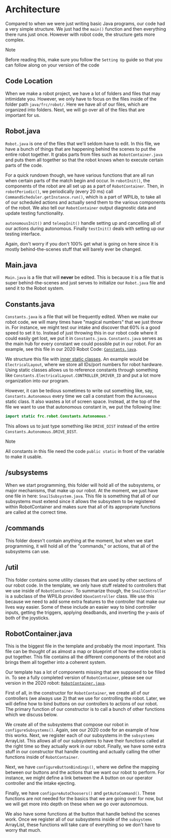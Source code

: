 # Architecture

Compared to when we were just writing basic Java programs, our code had a very simple structure. We just had the `main()` function and then everything there runs just once. However with robot code, the structure gets more complex.

> [!NOTE]
> Before reading this, make sure you follow the `Setting Up` guide so that you can follow along on your version of the code

## Code Location

When we make a robot project, we have a lot of folders and files that may intimidate you. However, we only have to focus on the files inside of the folder path `java/frc/robot/`. Here we have all of our files, which are organized into folders. Next, we will go over all of the files that are important for us.

## Robot.java

`Robot.java` is one of the files that we'll seldom have to edit. In this file, we have a bunch of things that are happening behind the scenes to put the entire robot together. It grabs parts from files such as `RobotContainer.java` and puts them all together so that the robot knows when to execute certain parts of the code.

For a quick rundown though, we have various functions that are all run when certain parts of the match begin and occur. In `robotInit()`, the components of the robot are all set up as a part of `RobotContainer`. Then, in `robotPeriodic()`, we periodically (every 20 ms) call `CommandScheduler.getInstance.run()`, which is a part of WPILib, to take all of our scheduled actions and actually send them to the various components of the robot. We also tell our `RobotContainer` output diagnostic data and update testing functionality.

`autonomousInit()` and `teleopInit()` handle setting up and cancelling all of our actions during autonomous. Finally `testInit()` deals with setting up our testing interface.

Again, don't worry if you don't 100% get what is going on here since it is mostly behind-the-scenes stuff that will barely ever be changed.

## Main.java

`Main.java` is a file that will **never** be edited. This is because it is a file that is super behind-the-scenes and just serves to initialize our `Robot.java` file and send it to the Robot system.

## Constants.java

`Constants.java` is a file that will be frequently edited. When we make our robot code, we will many times have "magical numbers" that we just throw in. For instance, we might test our intake and discover that 60% is a good speed to set it to. Instead of just throwing this in our robot code where it could easily get lost, we put it in `Constants.java`. `Constants.java` serves as the main hub for every constant we could possible put in our robot. For an example, see this file in our 2020 Robot Code: [`Constants.java`](https://github.com/FRC1257/2020-Robot/blob/master/src/main/java/frc/robot/Constants.java).

We structure this file with [inner static classes](https://www.geeksforgeeks.org/static-class-in-java/). An example would be `ElectricalLayout`, where we store all IDs/port numbers for robot hardware. Using static classes allows us to reference constants through something like `Constants.ElectricalLayout.CONTROLLER_DRIVER_ID` and put a lot more organization into our program.

However, it can be tedious sometimes to write out something like, say, `Constants.Autonomous` every time we call a constant from the `Autonomous` static class. It also wastes a lot of screen space. Instead, at the top of the file we want to use that autonomous constant in, we put the following line:

```java
import static frc.robot.Constants.Autonomous.*
```

This allows us to just type something like `DRIVE_DIST` instead of the entire `Constants.Autonomous.DRIVE_DIST`.

> [!NOTE]
> All constants in this file need the code `public static` in front of the variable to make it usable.

## /subsystems

When we start programming, this folder will hold all of the subsystems, or major mechanisms, that make up our robot. At the moment, we just have one file in here: `SnailSubsystem.java`. This file is something that all of our subsystems must extend since it allows the subsystem to be registered within RobotContainer and makes sure that all of its appropriate functions are called at the correct time.

## /commands

This folder doesn't contain anything at the moment, but when we start programming, it will hold all of the "commands," or actions, that all of the subsystems can use.

## /util

This folder contains some utility classes that are used by other sections of our robot code. In the template, we only have stuff related to controllers that we use inside of `RobotContainer`. To summarize though, the `SnailController` is a subclass of the WPILib provided `XboxController` class. We use this because we need to add some extra features to the controller that make our lives way easier. Some of these include an easier way to bind controller inputs, getting the triggers, applying deadbands, and inverting the y-axis of both of the joysticks.

## RobotContainer.java

This is the biggest file in the template and probably the most important. This file can be thought of as almost a map or blueprint of how the entire robot is put together. This file contains all the different components of the robot and brings them all together into a coherent system.

Our template has a lot of components missing that are supposed to be filled in. To see a fully completed version of `RobotContainer`, please see our version in the 2020 robot: [`RobotContainer.java`](https://github.com/FRC1257/2020-Robot/blob/master/src/main/java/frc/robot/RobotContainer.java).

First of all, in the constructor for `RobotContainer`, we create all of our controllers (we always use 2) that we use for controlling the robot. Later, we will define how to bind buttons on our controllers to actions of our robot. The primary function of our constructor is to call a bunch of other functions which we discuss below.

We create all of the subsystems that compose our robot in `configureSubsystems()`. Again, see our 2020 code for an example of how this works. Next, we register each of our subsystems in the `subsystems` ArrayList. This allows all of our subsystems to have their functions called at the right time so they actually work in our robot. Finally, we have some extra stuff in our constructor that handle counting and actually calling the other functions inside of `RobotContainer`.

Next, we have `configureButtonBindings()`, where we define the mapping between our buttons and the actions that we want our robot to perform. For instance, we might define a link between the A button on our operator controller and the intake ejecting.

Finally, we have `configureAutoChoosers()` and `getAutoCommand()`. These functions are not needed for the basics that we are going over for now, but we will get more into depth on these when we go over autonomous.

We also have some functions at the button that handle behind the scenes work. Once we register all of our subsystems inside of the `subsystems` ArrayList, these functions will take care of everything so we don't have to worry that much.
